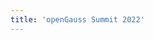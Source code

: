 ```yaml
---
title: 'openGauss Summit 2022'
---
```


<script setup>
  import TheSummit from "@/views/summit/summit2022/TheSummit2022.vue"
</script>

<TheSummit />
